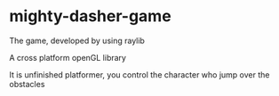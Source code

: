 # mighty-dasher-game
The game, developed by using raylib 

A cross platform openGL library  

It is unfinished platformer, you control the character who jump over the obstacles
